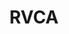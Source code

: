 ---
schema: default
title: RVCA
description: >-
  <strong>Rideau Valley Conservation Authority</strong> (RVCA) is one of
  Ontario's 36  Conservation Authorities. For over 50 years we have actively
  engaged in environmental monitoring   and reporting, on-the-ground restoration
  and stewardship, conservation lands  and education, development review and
  approval and flood forecasting and  warning. Our vision is for a thriving
  watershed with clean abundant water,   natural shorelines, rich forests and
  wetlands, diverse habitat and sustainable  land use that is valued and
  protected by all. Our mission is to understand,  manage, protect, restore and
  enhance the Rideau watershed through science,  stewardship, education, policy
  and leadership.<br> <strong><a href="https://rvca.ca">rvca.ca</a> | <a
  href="https://gis.rvca.ca">gis.rvca.ca</a> | <a
  href="https://rvcagis.maps.arcgis.com">rvca.arcgis.com</a> | <a
  href="https://watersheds.rvca.ca">watersheds.rvca.ca</a></strong>
logo: 'https://gis.rvca.ca/imagery/RVCA_logo.jpg'
---